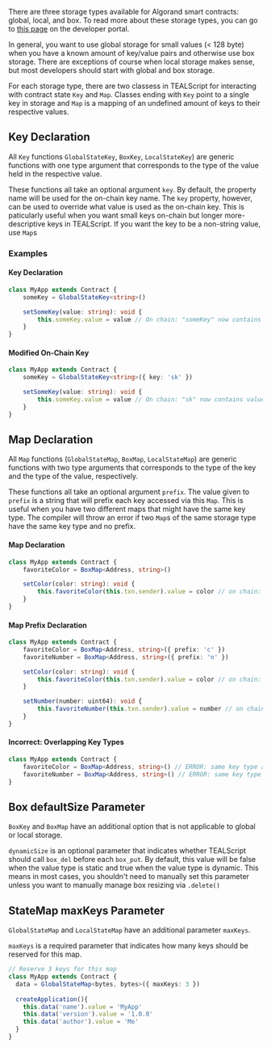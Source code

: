 There are three storage types available for Algorand smart contracts: global, local, and box. To read more about these storage types, you can go to [this page](https://developer.algorand.org/docs/get-details/dapps/smart-contracts/apps/state/) on the developer portal.

In general, you want to use global storage for small values (< 128 byte) when you have a known amount of key/value pairs and otherwise use box storage. There are exceptions of course when local storage makes sense, but most developers should start with global and box storage.

For each storage type, there are two classess in TEALScript for interacting with contract state `Key` and `Map`. Classes ending with `Key` point to a single key in storage and `Map` is a mapping of an undefined amount of keys to their respective values.

## Key Declaration

All `Key` functions `GlobalStateKey`, `BoxKey`, `LocalStateKey`) are generic functions with one type argument that corresponds to the type of the value held in the respective value. 

These functions all take an optional argument `key`. By default, the property name will be used for the on-chain key name. The `key` property, however, can be used to override what value is used as the on-chain key. This is paticularly useful when you want small keys on-chain but longer more-descriptive keys in TEALScript. If you want the key to be a non-string value, use `Map`s

### Examples

#### Key Declaration

```ts
class MyApp extends Contract {
    someKey = GlobalStateKey<string>()

    setSomeKey(value: string): void {
        this.someKey.value = value // On chain: "someKey" now contains value
    }
}
```

#### Modified On-Chain Key

```ts
class MyApp extends Contract {
    someKey = GlobalStateKey<string>({ key: 'sk' })

    setSomeKey(value: string): void {
        this.someKey.value = value // On chain: "sk" now contains value
    }
}
```

## Map Declaration

All `Map` functions (`GlobalStateMap`, `BoxMap`,  `LocalStateMap`) are generic functions with two type arguments that corresponds to the type of the key and the type of the value, respectively. 

These functions all take an optional argument `prefix`. The value given to `prefix` is a string that will prefix each key accessed via this `Map`. This is useful when you have two different maps that might have the same key type. The compiler will throw an error if two `Map`s of the same storage type have the same key type and no prefix.

#### Map Declaration

```ts
class MyApp extends Contract {
    favoriteColor = BoxMap<Address, string>()

    setColor(color: string): void {
        this.favoriteColor(this.txn.sender).value = color // on chain: sender's address now points to their favorite color
    }
}
```

#### Map Prefix Declaration

```ts
class MyApp extends Contract {
    favoriteColor = BoxMap<Address, string>({ prefix: 'c' })
    favoriteNumber = BoxMap<Address, string>({ prefix: 'n' })

    setColor(color: string): void {
        this.favoriteColor(this.txn.sender).value = color // on chain: ("c" + sender's address) now points to their favorite color
    }

    setNumber(number: uint64): void {
        this.favoriteNumber(this.txn.sender).value = number // on chain: ("n" + sender's address) now points to their favorite number
    }
}
```

#### Incorrect: Overlapping Key Types

```ts
class MyApp extends Contract {
    favoriteColor = BoxMap<Address, string>() // ERROR: same key type as favoriteNumber and no prefix
    favoriteNumber = BoxMap<Address, string>() // ERROR: same key type as favoriteColor and no prefix
}
```

## Box defaultSize Parameter

`BoxKey` and `BoxMap` have an additional option that is not applicable to global or local storage.

`dynamicSize` is an optional parameter that indicates whether TEALScript should call `box_del` before each `box_put`. By default, this value will be false when the value type is static and true when the value type is dynamic. This means in most cases, you shouldn't need to manually set this parameter unless you want to manually manage box resizing via `.delete()`

## StateMap maxKeys Parameter

`GlobalStateMap` and `LocalStateMap` have an additional parameter `maxKeys`.

`maxKeys` is a required parameter that indicates how many keys should be reserved for this map.

```ts
// Reserve 3 keys for this map
class MyApp extends Contract {
  data = GlobalStateMap<bytes, bytes>({ maxKeys: 3 })
  
  createApplication(){
    this.data('name').value = 'MyApp'
    this.data('version').value = '1.0.0'
    this.data('author').value = 'Me'
  }
}
```
